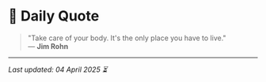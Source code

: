 # 📜 Daily Quote

> "Take care of your body. It's the only place you have to live."  
> — **Jim Rohn**

---

_Last updated: 04 April 2025 ⏳_

